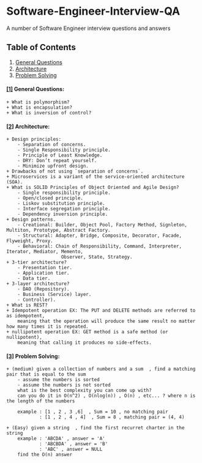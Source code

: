 # Software-Engineer-Interview-QA
A number of Software Engineer interview questions and answers

## <a name='topic'>Table of Contents</a>

  1. [General Questions](#general)
  1. [Architecture](#architecture)
  1. [Problem Solving](#problemsolving)

#### [[1]](#topic) <a name='general'>General Questions:</a>
    + What is polymorphism?
    + What is encapsulation?
    + What is inversion of control?

#### [[2]](#topic) <a name='architecture'>Architecture:</a>
    + Design principles:
        - Separation of concerns.
        - Single Responsibility principle.
        - Principle of Least Knowledge.
        - DRY: Don’t repeat yourself.
        - Minimize upfront design.
    + Drawbacks of not using `separation of concerns`.
    + Microservices is a variant of the service-oriented architecture (SOA).
    + What is SOLID Principles of Object Oriented and Agile Design?
        - Single responsibility principle.
        - Open/closed principle.
        - Liskov substitution principle.
        - Interface segregation principle.
        - Dependency inversion principle.
    + Design patterns. 
        - Creational: Builder, Object Pool, Factory Method, Signleton, Multiton, Prototype, Abstract Factory.
        - Structural: Adapter, Bridge, Composite, Decorator, Facade, Flyweight, Proxy.
        - Behavioral: Chain of Responsibility, Command, Interpreter, Iterator, Mediator, Memento, 
                        Observer, State, Strategy.
    + 3-tier architecture?
        - Presentation tier.
        - Application tier.
        - Data tier.
    + 3-layer architecture?
        - DAO (Repository).
        - Business (Service) layer.
        - Controller).
    + What is REST?
    + Idempotent operation EX: The PUT and DELETE methods are referred to as idempotent, 
        meaning that the operation will produce the same result no matter how many times it is repeated.
    + nullipotent operation EX: GET method is a safe method (or nullipotent), 
        meaning that calling it produces no side-effects.
#### [[3]](#topic) <a name='problemsolving'>Problem Solving:</a>
    + (medium) given a collection of numbers and a sum  , find a matching pair that is equal to the sum
        - assume the numbers is sorted
        - assume the numbers is not sorted 
        what is the best complexity you can come up with?
        can you do it in O(n^2) , O(nlog(n)) , O(n) , etc... ? where n is the length of the numbers

        example : [1 , 2 , 3 ,6]  , Sum = 10 , no matching pair
                : [1 , 2 , 4 , 4]  , Sum = 8 , matching pair = (4, 4)
                
    + (Easy) given a string  , find the first recurret charter in the string
        example : 'ABCDA' , answer = 'A'
                : 'ABCBDA' , answer = 'B'
                : 'ABC' , answer = NULL
        find the O(n) answer